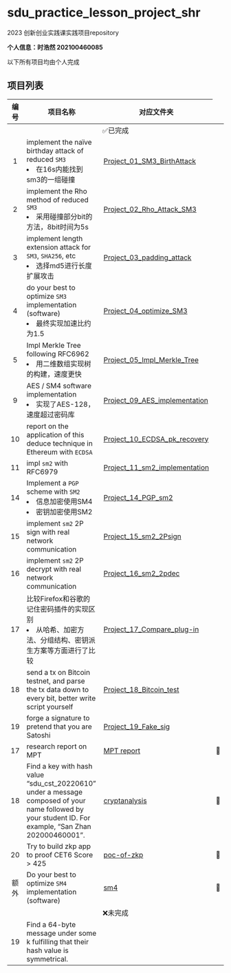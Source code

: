 # sdu_practice_lesson_project_shr

2023 创新创业实践课实践项目repository

**个人信息：时浩然 202100460085**

以下所有项目均由个人完成

## 项目列表

<table>
<thead>
  <tr>
    <th align="center" width=10%> 编号</th>
    <th width=55%>项目名称</th>
    <th width=25%>对应文件夹</th>
  </tr>
</thead>
<tbody>
   <tr>
    <td align="center" colspan="4"> 
        ✅已完成
    </td> 
   </tr>
  <tr>
    <td rowspan="2" align="center"> 1</td>
    <td rowspan="2" >implement the naïve birthday attack of reduced <code>SM3</code>
    <li>  在16s内能找到sm3的一组碰撞
    </td>
    <td><a href="./Project_01_SM3_BirthAttack/">Project_01_SM3_BirthAttack</a>
    </td>

  </tr>
<tr>
  </tr>
  <tr>
    <td rowspan="2" align="center"> 2</td>
    <td rowspan="2" >implement the Rho method of reduced <code>SM3</code>
    <li>  采用碰撞部分bit的方法，8bit时间为5s
    </td>
    <td><a href="./Project_02_Rho_Attack_SM3/">Project_02_Rho_Attack_SM3</a></td>

  </tr>
  <tr>

  </tr>
  <tr>
    <td align="center">3</td>
    <td>implement length extension attack for <code>SM3</code>, <code>SHA256</code>, etc
    <li>  选择md5进行长度扩展攻击
    </td>
    <td><a href="./Project_03_padding_attack/">Project_03_padding_attack</a></td>
    
  </tr>
  <tr>
    <td rowspan="2" align="center">4</td>
    <td rowspan="2" >do your best to optimize <code>SM3</code> implementation (software)
    <li> 最终实现加速比约为1.5
    </td>
    <td><a href="./Project_04_optimize_SM3/">Project_04_optimize_SM3</a></td>
    
  </tr>

  <tr>
  </tr>
  <tr>
    <td rowspan="3" align="center">5</td>
    <td rowspan="3" >Impl Merkle Tree following 
    <a herf="https://www.rfc-editor.org/info/rfc6962"> RFC6962 </a>
         <li> 用二维数组实现树的构建，速度更快
    </td>
    <td><a href="./Project_05_Impl_Merkle_Tree/">Project_05_Impl_Merkle_Tree</a></td>
  </tr>
  <tr>

  </tr>
  <tr>

  </tr>
  <tr>
    <td align="center">9</td>
    <td>AES / SM4 software implementation
    <li> 实现了AES-128，速度超过密码库
    </td>
    <td > <a href="./Project_09_AES_implementation/">Project_09_AES_implementation</a></td>
  </tr>
  <tr>
    <td align="center">10</td>
    <td>report on the application of this deduce technique in Ethereum with <code>ECDSA</code></td>
    <td><a href="./Project_10_ECDSA_pk_recovery/" >Project_10_ECDSA_pk_recovery</a></td>
  </tr>

  <tr>
    <td rowspan="2" align="center">11</td>
    <td rowspan="2">impl <code>sm2</code> with <a herf="https://www.rfc-editor.org/info/rfc6980"> RFC6979 </a>
    </td>
    <td><a href="./Project_11_sm2_impl/" target="_blank" rel="noopener noreferrer">Project_11_sm2_implementation</a></td>
  </tr>
  
  <tr>
  </tr>

  <tr>
    <td rowspan="2" align="center">14</td>
    <td rowspan="2" >Implement a <code>PGP</code> scheme with <code>SM2</code>
         <li> 信息加密使用SM4
         <li> 密钥加密使用SM2
    </td>
    <td><a href="./Project_14_PGP_sm2/">Project_14_PGP_sm2</a></td>
    
  </tr>
  <tr>
  </tr>
  <tr>
    <td align="center">15</td>
    <td>implement <code>sm2</code> 2P sign with real network communication</td>
    <td><a href="./Project_15_sm2_2Psign/">Project_15_sm2_2Psign</a></td>
  </tr>
  <tr>
    <td align="center">16</td>
    <td>implement <code>sm2</code> 2P decrypt with real network communication</td>
    <td><a href="./Project_16_sm2_2pdec/" >Project_16_sm2_2pdec</a></td>
  </tr>
  <tr>
    <td align="center">17</td>
    <td>比较Firefox和谷歌的记住密码插件的实现区别
    <li> 从哈希、加密方法、分组结构、密钥派生方案等方面进行了比较
    </td>
    <td > <a href="./Project_17_Compare_plug-in/">Project_17_Compare_plug-in</a></td>
  </tr>
  <tr>
    <td align="center">18</td>
    <td>send a tx on Bitcoin testnet, and parse the tx data down to every bit, better write script yourself</td>
    <td><a href="./Project_18_Bitcoin_test/">Project_18_Bitcoin_test</a></td>
  </tr>
  <tr>
    <td align="center">19</td>
    <td>forge a signature to pretend that you are Satoshi</td>
    <td> <a href="./Project_19_Fake_sig/">Project_19_Fake_sig</a></td>
  </tr>
  <tr>
    <td align="center">17</td>
    <td>research report on MPT</td>
    <td> <a href="./merkle-tree/MPT%20report.md"> MPT report</a></td>
    <td align="center">🦀️</td>
  </tr>
  <tr>
    <td align="center">18</td>
    <td>Find a key with hash value “sdu_cst_20220610” under a message composed of your name followed by your student ID. For example, “San Zhan 202000460001”.</td>
    <td> <a href="./cryptanalysis"> cryptanalysis </a> </td>
    <td align="center">🐙</td>
  </tr>
  <tr>
    <td align="center">20</td>
    <td>Try to build zkp app to proof CET6 Score &gt; 425</td>
    <td><a href="./poc-of-zkp">poc-of-zkp</a></td>
    <td align="center">🎣</td>
  </tr>
  <tr>
    <td align="center">额外</td>
    <td>  Do your best to optimize <code>SM4</code> implementation (software)</td>
    <td><a href="./sm4">sm4</a></td>
    <td align="center">🐙</td>
  </tr>
  <tr>
    <td align="center" colspan="4"> 
        ❌未完成
    </td> 
   </tr>
  <tr>
    <td align="center">19</td>
    <td>Find a 64-byte message under some k fulfilling that their hash value is symmetrical.</td>
    <td></td>
    <td></td>
  </tr>
</tbody>
</table>
